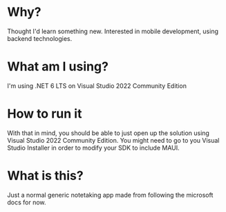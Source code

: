 # Why?

Thought I'd learn something new. Interested in mobile development, using backend technologies.

# What am I using?

I'm using .NET 6 LTS on Visual Studio 2022 Community Edition

# How to run it

With that in mind, you should be able to just open up the solution using Visual Studio 2022 Community Edition. You might need to go to you Visual Studio Installer in order to modify your SDK to include MAUI.

# What is this?

Just a normal generic notetaking app made from following the microsoft docs for now.